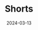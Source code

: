 ---
title: Shorts
fulltitle: Shorts

date: 2024-03-13

tags:
- 2024

characters:
- tzipora
categories:
- sketch
keywords:
- 2024

rgb: 139, 186, 212

url: /stories/shorts/
image: /images/fullres/shorts.jpg
caption: Tzipora can't swim, but she has new shorts
---